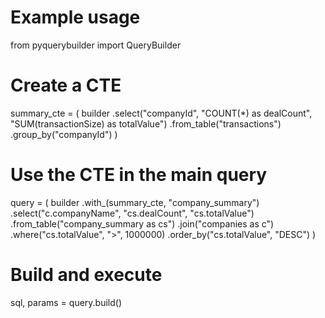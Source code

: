 # Example usage
from pyquerybuilder import QueryBuilder

# Create a CTE
summary_cte = (
    builder
    .select("companyId", "COUNT(*) as dealCount", "SUM(transactionSize) as totalValue")
    .from_table("transactions")
    .group_by("companyId")
)

# Use the CTE in the main query
query = (
    builder
    .with_(summary_cte, "company_summary")
    .select("c.companyName", "cs.dealCount", "cs.totalValue")
    .from_table("company_summary as cs")
    .join("companies as c")
    .where("cs.totalValue", ">", 1000000)
    .order_by("cs.totalValue", "DESC")
)

# Build and execute
sql, params = query.build()